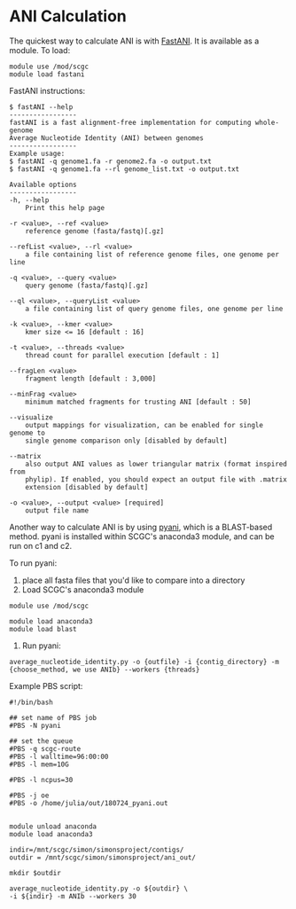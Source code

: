# ANI Calculation

The quickest way to calculate ANI is with [FastANI](https://github.com/ParBLiSS/FastANI). It is available as a module. To load:

```text
module use /mod/scgc
module load fastani
```

FastANI instructions:

```text
$ fastANI --help
-----------------
fastANI is a fast alignment-free implementation for computing whole-genome
Average Nucleotide Identity (ANI) between genomes
-----------------
Example usage:
$ fastANI -q genome1.fa -r genome2.fa -o output.txt
$ fastANI -q genome1.fa --rl genome_list.txt -o output.txt

Available options
-----------------
-h, --help
    Print this help page

-r <value>, --ref <value>
    reference genome (fasta/fastq)[.gz]

--refList <value>, --rl <value>
    a file containing list of reference genome files, one genome per line

-q <value>, --query <value>
    query genome (fasta/fastq)[.gz]

--ql <value>, --queryList <value>
    a file containing list of query genome files, one genome per line

-k <value>, --kmer <value>
    kmer size <= 16 [default : 16]

-t <value>, --threads <value>
    thread count for parallel execution [default : 1]

--fragLen <value>
    fragment length [default : 3,000]

--minFrag <value>
    minimum matched fragments for trusting ANI [default : 50]

--visualize
    output mappings for visualization, can be enabled for single genome to
    single genome comparison only [disabled by default]

--matrix
    also output ANI values as lower triangular matrix (format inspired from
    phylip). If enabled, you should expect an output file with .matrix
    extension [disabled by default]

-o <value>, --output <value> [required]
    output file name
```

Another way to calculate ANI is by using [pyani](https://github.com/widdowquinn/pyani), which is a BLAST-based method. pyani is installed within SCGC's anaconda3 module, and can be run on c1 and c2.

To run pyani:

1. place all fasta files that you'd like to compare into a directory
2. Load SCGC's anaconda3 module

```text
module use /mod/scgc

module load anaconda3
module load blast
```

1. Run pyani:

```text
average_nucleotide_identity.py -o {outfile} -i {contig_directory} -m {choose_method, we use ANIb} --workers {threads}
```

Example PBS script:

```text
#!/bin/bash                                                                                                             

## set name of PBS job                                                                                                  
#PBS -N pyani                                                                             

## set the queue                                                                                                        
#PBS -q scgc-route
#PBS -l walltime=96:00:00                                                                                               
#PBS -l mem=10G

#PBS -l ncpus=30                                                                       
                                                 
#PBS -j oe                                                                                              
#PBS -o /home/julia/out/180724_pyani.out


module unload anaconda
module load anaconda3

indir=/mnt/scgc/simon/simonsproject/contigs/
outdir = /mnt/scgc/simon/simonsproject/ani_out/

mkdir $outdir

average_nucleotide_identity.py -o ${outdir} \
-i ${indir} -m ANIb --workers 30
```

